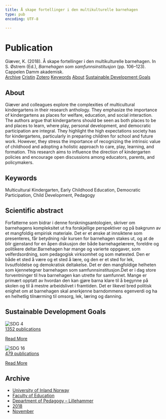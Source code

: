```yaml
---
title: Å skape fortellinger i den multikulturelle barnehagen
type: pub
encoding: UTF-8

---
```

<h1>Publication</h1>
<article id="csl-bib-container-IKFRVZBN" class="csl-bib-container">
  <div class="csl-bib-body"> <div class="csl-entry">Giæver, K. (2018). Å skape fortellinger i den multikulturelle barnehagen. In S. Østrem (Ed.), <i>Barnehagen som samfunnsinstitusjon</i> (pp. 106–123). Cappelen Damm akademisk.</div> </div>
  <div class="csl-bib-buttons">
    <a href="#taxonomy-article-IKFRVZBN" alt="archive" class="csl-bib-button">Archive</a>
    <a href="https://app.cristin.no/results/show.jsf?id=1637778" alt="Cristin" class="csl-bib-button">Cristin</a>
    <a href="http://zotero.org/groups/5881554/items/IKFRVZBN" alt="Zotero" class="csl-bib-button">Zotero</a>
    <a href="#keywords-article-IKFRVZBN" alt="keywords" class="csl-bib-button">Keywords</a>
    <a href="#about-article-IKFRVZBN" alt="about_pub" class="csl-bib-button">About</a>
    <a href="#sdg-article-IKFRVZBN" alt="sdg" class="csl-bib-button">Sustainable Development Goals</a>
  </div>
  <div id="csl-bib-meta-container-IKFRVZBN"></div>
</article>
<div id="csl-bib-meta-IKFRVZBN" class="csl-bib-meta">
  <article id="about-article-IKFRVZBN" class="about_pub-article">
    <h1>About</h1>
    Giæver and colleagues explore the complexities of multicultural kindergartens in their research anthology. They emphasize the importance of kindergartens as places for welfare, education, and social interaction. The authors argue that kindergartens should be seen as both places to be and places to learn, where play, personal development, and democratic participation are integral. They highlight the high expectations society has for kindergartens, particularly in preparing children for school and future work. However, they stress the importance of recognizing the intrinsic value of childhood and adopting a holistic approach to care, play, learning, and formation. This research aims to influence the direction of kindergarten policies and encourage open discussions among educators, parents, and policymakers.
  </article>
  <article id="keywords-article-IKFRVZBN" class="keywords-article">
    <h1>Keywords</h1>
    Multicultural Kindergarten, Early Childhood Education, Democratic Participation, Child Development, Pedagogy
  </article>
  <article id="abstract-article-IKFRVZBN" class="abstract-article">
    <h1>Scientific abstract</h1>
    Forfatterne som bidrar i denne forskningsantologien, skriver om barnehagens kompleksitet ut fra forskjellige perspektiver og på bakgrunn av et mangfoldig empirisk materiale. Det er et ønske at innsiktene som presenteres, får betydning når kursen for barnehagen stakes ut, og at de blir gjenstand for en åpen diskusjon der både barnehagelærere, foreldre og politikere deltar.Barnehagen har mange og varierte oppgaver, som velferdsordning, som pedagogisk virksomhet og som møtested. Den er både et sted å være og et sted å lære, og den er et sted for lek, livsutfoldelse og demokratisk deltakelse. Det er den mangfoldige helheten som kjennetegner barnehagen som samfunnsinstitusjon.Det er i dag store forventninger til hva barnehagen kan utrette for samfunnet. Mange er primært opptatt av hvordan den kan gjøre barna klare til å begynne på skolen og til å mestre arbeidslivet i framtiden. Det er likevel bred politisk enighet om at barnehagen skal anerkjenne barndommens egenverdi og ha en helhetlig tilnærming til omsorg, lek, læring og danning.
  </article>
  <article id="sdg-article-IKFRVZBN" class="sdg-article">
    <h1>Sustainable Development Goals</h1>
    <div class="sdg-container"><div id="sdg4" class="sdg">
        <img src="{{< params subfolder >}}images/sdg/sdg04_en.png" class="image" alt="SDG 4">
        <div class="sdg-overlay">
          <a href="{{< params subfolder >}}en/archive/?sdg=4#archive" class="sdg-publication-count"><span>1352</span> publications</a>
          <p><a href="https://sdgs.un.org/goals/goal4" class="sdg-read-more">Read More</a></p>
        </div>
      </div> <div id="sdg16" class="sdg">
        <img src="{{< params subfolder >}}images/sdg/sdg16_en.png" class="image" alt="SDG 16">
        <div class="sdg-overlay">
          <a href="{{< params subfolder >}}en/archive/?sdg=16#archive" class="sdg-publication-count"><span>479</span> publications</a>
          <p><a href="https://sdgs.un.org/goals/goal16" class="sdg-read-more">Read More</a></p>
        </div>
      </div></div>
  </article>
  <article id="taxonomy-article-IKFRVZBN" class="taxonomy-article">
    <h1>Archive</h1>
    <ul>
      <li><a href="{{< params subfolder >}}en/archive/?key=3DCRN523">University of Inland Norway</a></li>
      <li><a href="{{< params subfolder >}}en/archive/?key=WYNZA47F">Faculty of Education</a></li>
      <li><a href="{{< params subfolder >}}en/archive/?key=L8MA547R">Department of Pedagogy – Lillehammer</a></li>
      <li><a href="{{< params subfolder >}}en/archive/?key=X2Y974UN">2018</a></li>
      <li><a href="{{< params subfolder >}}en/archive/?key=P4Q39ASJ">November</a></li>
    </ul>
  </article>
</div>
